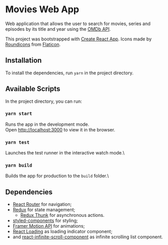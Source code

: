 # Movies Web App

Web application that allows the user to search for movies, series and episodes by its title and year using the [OMDb API](http://www.omdbapi.com).

This project was bootstrapped with [Create React App](https://github.com/facebook/create-react-app).
Icons made by [Roundicons](https://www.flaticon.com/authors/roundicons) from [Flaticon](https://www.flaticon.com/).

## Installation

To install the dependencies, run `yarn` in the project directory.

## Available Scripts

In the project directory, you can run:

### `yarn start`

Runs the app in the development mode.\
Open [http://localhost:3000](http://localhost:3000) to view it in the browser.

### `yarn test`

Launches the test runner in the interactive watch mode.\

### `yarn build`

Builds the app for production to the `build` folder.\

## Dependencies

- [React Router](https://reactrouter.com/) for navigation;
- [Redux](https://redux.js.org/) for state management;
  - [Redux Thunk](https://github.com/reduxjs/redux-thunk) for asynchronous actions.
- [styled-components](https://styled-components.com/) for styling;
- [Framer Motion API](https://www.framer.com/api/motion/) for animations;
- [React Loading](https://github.com/agneym/react-loading) as loading indicator component;
- and [react-infinite-scroll-component](https://github.com/ankeetmaini/react-infinite-scroll-component) as infinite scrolling list component.